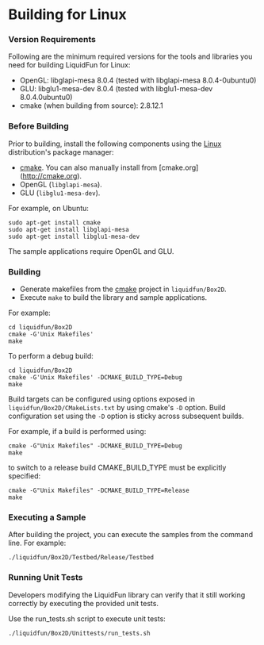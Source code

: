 # Building for Linux

### Version Requirements

Following are the minimum required versions for the tools and libraries you
need for building LiquidFun for Linux:

-   OpenGL: libglapi-mesa 8.0.4 (tested with libglapi-mesa 8.0.4-0ubuntu0)
-   GLU: libglu1-mesa-dev 8.0.4 (tested with libglu1-mesa-dev 8.0.4.0ubuntu0)
-   cmake (when building from source): 2.8.12.1

### Before Building

Prior to building, install the following components using the [Linux][]
distribution's package manager:
-    [cmake][]. You can also manually install from [cmake.org]
     (http://cmake.org).
-    OpenGL (`libglapi-mesa`).
-    GLU (`libglu1-mesa-dev`).

For example, on Ubuntu:

    sudo apt-get install cmake
    sudo apt-get install libglapi-mesa
    sudo apt-get install libglu1-mesa-dev

The sample applications require OpenGL and GLU.

### Building

-   Generate makefiles from the [cmake][] project in `liquidfun/Box2D`.
-   Execute `make` to build the library and sample applications.

For example:

    cd liquidfun/Box2D
    cmake -G'Unix Makefiles'
    make

To perform a debug build:

    cd liquidfun/Box2D
    cmake -G'Unix Makefiles' -DCMAKE_BUILD_TYPE=Debug
    make

Build targets can be configured using options exposed in
`liquidfun/Box2D/CMakeLists.txt` by using cmake's `-D` option.
Build configuration set using the `-D` option is sticky across subsequent
builds.

For example, if a build is performed using:

    cmake -G"Unix Makefiles" -DCMAKE_BUILD_TYPE=Debug
    make

to switch to a release build CMAKE_BUILD_TYPE must be explicitly specified:

    cmake -G"Unix Makefiles" -DCMAKE_BUILD_TYPE=Release
    make

### Executing a Sample

After building the project, you can execute the samples from the command line.
For example:

    ./liquidfun/Box2D/Testbed/Release/Testbed

### Running Unit Tests

Developers modifying the LiquidFun library can verify that it still working
correctly by executing the provided unit tests.

Use the run\_tests.sh script to execute unit tests:

    ./liquidfun/Box2D/Unittests/run_tests.sh

  [cmake]: http://www.cmake.org
  [Linux]: http://en.wikipedia.org/wiki/Linux
  [Ubuntu]: http://www.ubuntu.com
